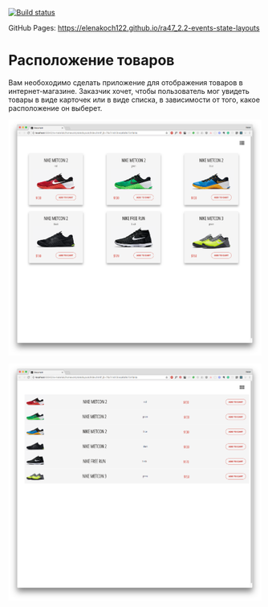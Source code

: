 [![Build status](https://ci.appveyor.com/api/projects/status/lv35o6jihxc2e8ig?svg=true)](https://ci.appveyor.com/project/elenakoch122/ra47-2-2-events-state-layouts)

GitHub Pages: https://elenakoch122.github.io/ra47_2.2-events-state-layouts

Расположение товаров
===

Вам необоходимо сделать приложение для отображения товаров в интернет-магазине. Заказчик хочет, чтобы пользователь мог увидеть товары в виде карточек или в виде списка, в зависимости от того, какое расположение он выберет.

![cards view](./assets/card_view.png)

![list_view](./assets/list_view.png)
